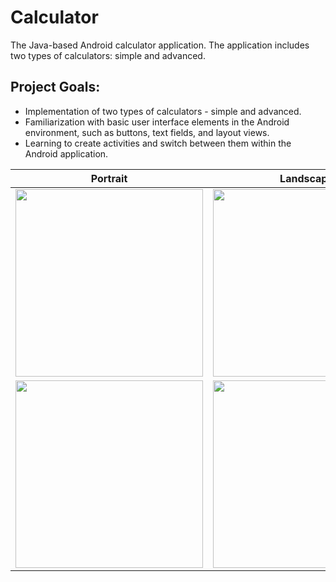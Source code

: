 # Calculator
The Java-based Android calculator application. The application includes two types of calculators: simple and advanced.

## Project Goals:

* Implementation of two types of calculators - simple and advanced.
* Familiarization with basic user interface elements in the Android environment, such as buttons, text fields, and layout views.
* Learning to create activities and switch between them within the Android application.
  
Portrait  | Landscape
------------- | -------------
<img src="https://github.com/Nerekk/AndroidCalculator/assets/129552611/1f8241e3-95e2-4b40-99db-5a3fab0cfb26" width="300"> | <img src="https://github.com/Nerekk/AndroidCalculator/assets/129552611/8d3c95af-a9e5-42e6-bacf-55e267986abc" height="300">
<img src="https://github.com/Nerekk/AndroidCalculator/assets/129552611/9c0337af-5a2a-4f9d-874a-57989edeae8e" width="300">  |  <img src="https://github.com/Nerekk/AndroidCalculator/assets/129552611/85c37e31-dd57-4f87-b0b2-856cd3d25698" height="300">

